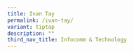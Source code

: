 ```yaml
---
title: Ivan Tay
permalink: /ivan-tay/
variant: tiptap
description: ""
third_nav_title: Infocomm & Technology
---
```

